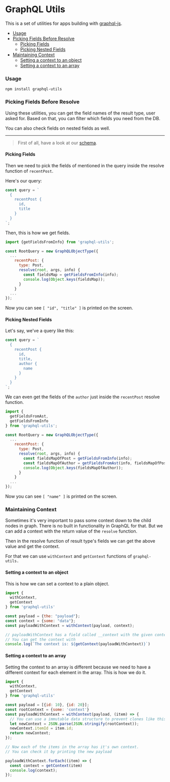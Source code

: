 # GraphQL Utils

This is a set of utilities for apps building with [graphql-js](https://github.com/graphql/graphql-js).

* [Usage](#usage)
* [Picking Fields Before Resolve](#picking-fields-before-resolve)
    * [Picking Fields](#picking-fields)
    * [Picking Nested Fields](#picking-nested-fields)
* [Maintaining Context](#maintaining-context)
    * [Setting a context to an object](#setting-a-context-to-an-object)
    * [Setting a context to an array](#setting-a-context-to-an-array)

### Usage

~~~
npm install graphql-utils
~~~

### Picking Fields Before Resolve

Using these utilities, you can get the field names of the result type, user asked for. Based on that, you can filter which fields you need from the DB.

You can also check fields on nested fields as well.

---

> First of all, have a look at our [schema](https://gist.github.com/arunoda/5c819dc4fc30f7792c68).

#### Picking Fields

Then we need to pick the fields of mentioned in the query inside the resolve function of `recentPost`.

Here's our query:

```js
const query = `
  {
    recentPost {
      id,
      title
    }
  }
`;
```

Then, this is how we get fields.

```js
import {getFieldsFromInfo} from 'graphql-utils';

const RootQuery = new GraphQLObjectType({
  ...
    recentPost: {
      type: Post,
      resolve(root, args, info) {
        const fieldsMap = getFieldsFromInfo(info);
        console.log(Object.keys(fieldsMap));
      }
    }
  ...
});
```

Now you can see `[ "id", "title" ]` is printed on the screen.

#### Picking Nested Fields

Let's say, we've a query like this:

```js
const query = `
  {
    recentPost {
      id,
      title,
      author {
        name
      }
    }
  }
`;
```

We can even get the fields of the `author` just inside the `recentPost` resolve function.

```js
import {
  getFieldsFromAst,
  getFieldsFromInfo
} from 'graphql-utils';

const RootQuery = new GraphQLObjectType({
  ...
    recentPost: {
      type: Post,
      resolve(root, args, info) {
        const fieldsMapOfPost = getFieldsFromInfo(info);
        const fieldsMapOfAuthor = getFieldsFromAst(info, fieldsMapOfPost['author']);
        console.log(Object.keys(fieldsMapOfAuthor));
      }
    }
  ...
});
```

Now you can see `[ "name" ]` is printed on the screen.

### Maintaining Context

Sometimes it's very important to pass some context down to the child nodes in graph. There is no built in functionality in GraphQL for that. But we can add a context with the return value of the `resolve` function. 

Then in the resolve function of result type's fields we can get the above value and get the context.

For that we can use `withContext` and `getContext` functions of `graphql-utils.`

#### Setting a context to an object

This is how we can set a context to a plain object.

```js
import {
  withContext,
  getContext
} from 'graphql-utils'

const payload = {the: "payload"};
const context = {some: "data"};
const payloadWithContext = withContext(payload, context);

// payloadWithContext has a field called __context with the given context
// You can get the context with
console.log(`The context is: ${getContext(payloadWithContext)}`)
```

#### Setting a context to an array

Setting the context to an array is different because we need to have a different context for each element in the array. This is how we do it.

```js
import {
  withContext,
  getContext
} from 'graphql-utils'

const payload = [{id: 10}, {id: 20}];
const rootContext = {some: 'context'}
const payloadWithContext = withContext(payload, (item) => {
  // You can use a immutable data structure to prevent clones like this
  let newContext = JSON.parse(JSON.stringify(rootContext));
  newContext.itemId = item.id;
  return newContext;
});

// Now each of the items in the array has it's own context. 
// You can check it by printing the new payload

payloadWithContext.forEach((item) => {
  const context = getContext(item)
  console.log(context);
});
```

